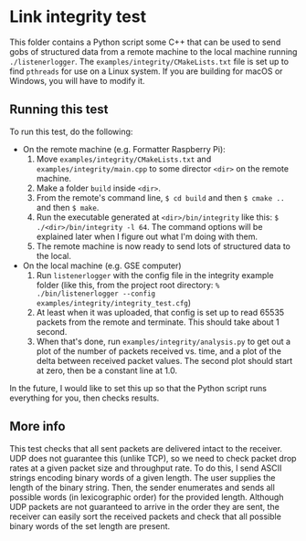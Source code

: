 # Link integrity test

This folder contains a Python script some C++ that can be used to send gobs of structured data from a remote machine to the local machine running `./listenerlogger`. The `examples/integrity/CMakeLists.txt` file is set up to find `pthreads` for use on a Linux system. If you are building for macOS or Windows, you will have to modify it.

## Running this test

To run this test, do the following:

- On the remote machine (e.g. Formatter Raspberry Pi):
    1. Move `examples/integrity/CMakeLists.txt` and `examples/integrity/main.cpp` to some director `<dir>` on the remote machine. 
    2. Make a folder `build` inside `<dir>`.
    3. From the remote's command line, `$ cd build` and then `$ cmake ..` and then `$ make`.
    4. Run the executable generated at `<dir>/bin/integrity` like this: `$ ./<dir>/bin/integrity -l 64`. The command options will be explained later when I figure out what I'm doing with them.
    5. The remote machine is now ready to send lots of structured data to the local.
- On the local machine (e.g. GSE computer)
    1. Run `listenerlogger` with the config file in the integrity example folder (like this, from the project root directory: `% ./bin/listenerlogger --config examples/integrity/integrity_test.cfg`)
    2. At least when it was uploaded, that config is set up to read 65535 packets from the remote and terminate. This should take about 1 second.
    3. When that's done, run `examples/integrity/analysis.py` to get out a plot of the number of packets received vs. time, and a plot of the delta between received packet values. The second plot should start at zero, then be a constant line at 1.0.

In the future, I would like to set this up so that the Python script runs everything for you, then checks results.

## More info

This test checks that all sent packets are delivered intact to the receiver. UDP does not guarantee this (unlike TCP), so we need to check packet drop rates at a given packet size and throughput rate. To do this, I send ASCII strings encoding binary words of a given length. The user supplies the length of the binary string. Then, the sender enumerates and sends all possible words (in lexicographic order) for the provided length. Although UDP packets are not guaranteed to arrive in the order they are sent, the receiver can easily sort the received packets and check that all possible binary words of the set length are present.
